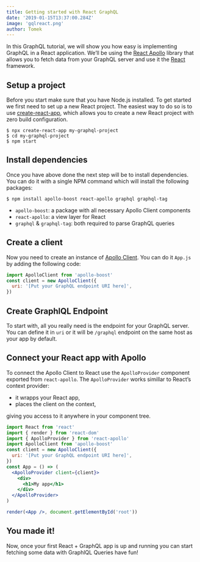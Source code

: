 ```yaml
---
title: Getting started with React GraphQL
date: '2019-01-15T13:37:00.284Z'
image: 'gqlreact.png'
author: Tomek
---
```


In this GraphQL tutorial, we will show you how easy is implementing GraphQL in a React application. We’ll be using the [React Apollo](https://github.com/apollographql/react-apollo) library that allows you to fetch data from your GraphQL server and use it the [React](https://reactjs.org/) framework.

## Setup a project

Before you start make sure that you have Node.js installed. To get started we first need to set up a new React project. The easiest way to do so is to use [create-react-app](https://github.com/facebook/create-react-app), which allows you to create a new React project with zero build configuration.

```
$ npx create-react-app my-graphql-project
$ cd my-graphql-project
$ npm start
```

## Install dependencies

Once you have above done the next step will be to install dependencies. You can do it with a single NPM command which will install the following packages:

```
$ npm install apollo-boost react-apollo graphql graphql-tag
```

- `apollo-boost`: a package with all necessary Apollo Client components
- `react-apollo`: a view layer for React
- `graphql` & `graphql-tag`: both required to parse GraphQL queries

## Create a client

Now you need to create an instance of [Apollo Client](https://github.com/apollographql/apollo-client). You can do it `App.js` by adding the following code:

```jsx
import ApolloClient from 'apollo-boost'
const client = new ApolloClient({
  uri: '[Put your GraphQL endpoint URI here]',
})
```

## Create GraphlQL Endpoint

To start with, all you really need is the endpoint for your GraphQL server. You can define it in `uri` or it will be `/graphql` endpoint on the same host as your app by default.

## Connect your React app with Apollo

To connect the Apollo Client to React use the `ApolloProvider` component exported from `react-apollo`. The `ApolloProvider` works simillar to React’s context provider:

- it wrapps your React app,
- places the client on the context,

giving you access to it anywhere in your component tree.

```jsx
import React from 'react'
import { render } from 'react-dom'
import { ApolloProvider } from 'react-apollo'
import ApolloClient from 'apollo-boost'
const client = new ApolloClient({
  uri: '[Put your GraphQL endpoint URI here]',
})
const App = () => (
  <ApolloProvider client={client}>
    <div>
      <h1>My app</h1>
    </div>
  </ApolloProvider>
)

render(<App />, document.getElementById('root'))
```

## You made it!

Now, once your first React + GraphQL app is up and running you can start fetching some data with GraphlQL Queries have fun!
